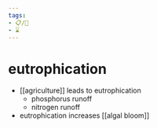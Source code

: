 ```yaml
---
tags:
- 📋/🔑
- ⌛
---
```


# eutrophication

- [[agriculture]] leads to eutrophication
	- phosphorus runoff 
	- nitrogen runoff
- eutrophication increases [[algal bloom]]